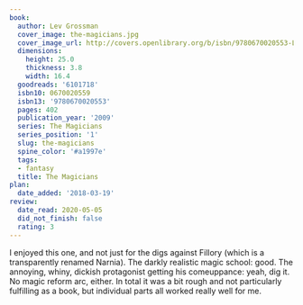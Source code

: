```yaml
---
book:
  author: Lev Grossman
  cover_image: the-magicians.jpg
  cover_image_url: http://covers.openlibrary.org/b/isbn/9780670020553-L.jpg
  dimensions:
    height: 25.0
    thickness: 3.8
    width: 16.4
  goodreads: '6101718'
  isbn10: 0670020559
  isbn13: '9780670020553'
  pages: 402
  publication_year: '2009'
  series: The Magicians
  series_position: '1'
  slug: the-magicians
  spine_color: '#a1997e'
  tags:
  - fantasy
  title: The Magicians
plan:
  date_added: '2018-03-19'
review:
  date_read: 2020-05-05
  did_not_finish: false
  rating: 3
---
```


I enjoyed this one, and not just for the digs against Fillory (which is a transparently renamed Narnia). The darkly realistic magic school: good. The annoying, whiny, dickish protagonist getting his comeuppance: yeah, dig it. No magic reform arc, either. In total it was a bit rough and not particularly fulfilling as a book, but individual parts all worked really well for me.
